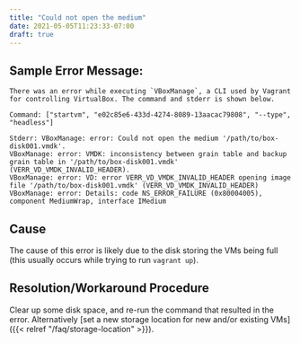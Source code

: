 ```yaml
---
title: "Could not open the medium"
date: 2021-05-05T11:23:33-07:00
draft: true
---
```


## Sample Error Message:

```
There was an error while executing `VBoxManage`, a CLI used by Vagrant
for controlling VirtualBox. The command and stderr is shown below.

Command: ["startvm", "e02c85e6-433d-4274-8089-13aacac79808", "--type", "headless"]

Stderr: VBoxManage: error: Could not open the medium '/path/to/box-disk001.vmdk'.
VBoxManage: error: VMDK: inconsistency between grain table and backup grain table in '/path/to/box-disk001.vmdk' (VERR_VD_VMDK_INVALID_HEADER).
VBoxManage: error: VD: error VERR_VD_VMDK_INVALID_HEADER opening image file '/path/to/box-disk001.vmdk' (VERR_VD_VMDK_INVALID_HEADER)
VBoxManage: error: Details: code NS_ERROR_FAILURE (0x80004005), component MediumWrap, interface IMedium
```

## Cause

The cause of this error is likely due to the disk storing the VMs being full (this usually occurs while trying to run `vagrant up`).

## Resolution/Workaround Procedure

Clear up some disk space, and re-run the command that resulted in the error.
Alternatively [set a new storage location for new and/or existing VMs]({{< relref "/faq/storage-location" >}}).
